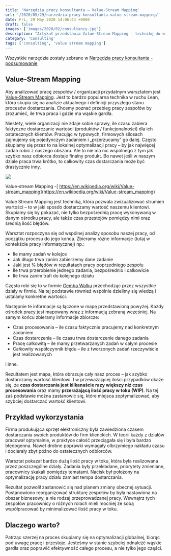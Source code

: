 ```yaml
---
title: 'Narzędzia pracy konsultanta – Value-Stream Mapping'
url: '/2020/05/29/narzedzia-pracy-konsultanta-value-stream-mapping/'
date: Fri, 29 May 2020 14:06:44 +0000
draft: false
images: ['images/2020/02/consultancy.jpg']
description: "Artykuł przedstawia Value-Stream Mapping - technikę do wizualizowania w jaki sposób i jak długo dostarczamy wartość klientowi."
category: 'Consulting'
tags: ['consulting', 'value stream mapping']
---
```


Wszystkie narzędzia zostały zebrane w [Narzędzia pracy konsultanta - podsumowanie](/2020/02/04/narzedzia-pracy-konsultanta-podsumowanie)

## Value-Stream Mapping

Aby analizować pracę zespołów / organizacji przydatnym warsztatem jest [Value-Stream Mapping](https://en.wikipedia.org/wiki/Value-stream_mapping). Jest to bardzo popularna technika w ruchu Lean, która skupia się na analizie aktualnego i definicji przyszłego stanu procesów dostarczania. Chcemy poznać przebieg pracy zespołów by zrozumieć, ile trwa praca i gdzie ma wąskie gardła.

Niestety, wiele organizacji nie zdaje sobie sprawy, ile czasu zabiera faktyczne dostarczanie wartości (produktów / funkcjonalności) dla ich ostatecznych klientów. Pracując w typowych, firmowych silosach zajmujemy się pojedynczym zadaniem i „przerzucamy” go dalej. Często skupiamy się przez to na lokalnej optymalizacji pracy – by jak najwięcej zadań robić z naszego obszaru. Ale to nie ma nic wspólnego z tym jak szybko nasz odbiorca dostaje finalny produkt. Bo nawet jeśli w naszym dziale praca trwa krótko, to całkowity czas dostarczania może być drastycznie inny.

![Lean prioritization, Hygger review](data:image/gif;base64,R0lGODlhAQABAIAAAAAAAP///yH5BAEAAAAALAAAAAABAAEAAAIBRAA7)![](https://upload.wikimedia.org/wikipedia/commons/9/99/ValueStreamMapParts.png)

Value-stream Mapping -[ https://en.wikipedia.org/wiki/Value-stream_mapping](https://en.wikipedia.org/wiki/Value-stream_mapping)

Value Stream Mapping jest techniką, która pozwala zwizualizować strumień wartości – to w jaki sposób dostarczamy wartość naszemu klientowi. Skupiamy się by pokazać, nie tylko bezpośrednią pracę wykonywaną w danym ośrodku pracy, ale także czas przestojów pomiędzy nimi oraz średnią ilość błędów.

Warsztat rozpoczyna się od wspólnej analizy sposobu naszej pracy, od początku procesu do jego końca. Zbieramy różne informacje (tutaj w kontekście pracy informatycznej) np.:

 *   Ile mamy zadań w kolejce
 *   Jak długo trwa zanim zabierzemy dane zadanie
 *   Jaki jest % błędów w rezultatach pracy poprzedniego zespołu
 *   Ile trwa przerobienie jednego zadania, bezpośrednio i całkowicie
 *   Ile trwa zanim trafi do kolejnego działu

Często robi się to w formie [Gemba Walku](https://www.system-kanban.pl/definicja/gemba/) przechodząc przez wszystkie działy w firmie. Na tej podstawie również wspólnie dzielimy się wiedzą i ustalamy konkretne wartości.

Następnie te informacje są łączone w mapę przedstawioną powyżej. Każdy ośrodek pracy jest mapowany wraz z informacją zebraną wcześniej. Na samym końcu zbieramy informacje zbiorcze:

 *   Czas procesowania – ile czasu faktycznie pracujemy nad konkretnym zadaniem
 *   Czas dostarczenia – ile czasu trwa dostarczenie danego zadania
 *   Pracę całkowitą – ile mamy przetwarzanych zadań w całym procesie
 *   Całkowity współczynnik błędu – ile z tworzonych zadań rzeczywiście jest realizowanych

i inne.

Rezultatem jest mapa, która obrazuje cały nasz proces – jak szybko dostarczamy wartość klientowi. I w przeważającej ilości przypadków okaże się, że **czas dostarczania jest kilkanaście razy większy niż czas procesowania** oraz mamy **przerażającą ilość pracy w toku (WIP)**. Na tej zaś podstawie można zastanowić się, które miejsca zoptymalizować, aby szybciej dostarczać wartość klientowi.

## Przykład wykorzystania

Firma produkująca sprzęt elektroniczny była zawiedziona czasem dostarczania swoich produktów do firm klienckich. W teorii każdy z działów pracował optymalnie, w praktyce całość przeciągała się i była bardzo błędogenna. Nawet drobne poprawki wymagały olbrzymiego nakładu czasu i docierały zbyt późno do ostatecznych odbiorców.

Warsztat pokazał bardzo dużą ilość pracy w toku, która była realizowana przez poszczególne działy. Zadania były przekładane, priorytety zmieniane, pracownicy skakali pomiędzy tematami. Nacisk był położony na optymalizację pracy działu zamiast tempa dostarczania.

Rezultat pozwolił zastanowić się nad planem zmiany obecnej sytuacji. Postanowiono reorganizować strukturę zespołów by była nastawiona na obszar biznesowy, a nie rodzaj przeprowadzanej pracy. Wewnątrz tych zespołów pracownicy o różnych rolach mieli mocniej ze sobą współpracować by minimalizować ilość pracy w toku.

## Dlaczego warto?

Patrząc szerzej na proces skupiamy się na optymalizacji globalnej, biorąc pod uwagę pracę i przestoje. Jesteśmy w stanie szybciej odnaleźć wąskie gardła oraz poprawić efektywność całego procesu, a nie tylko jego części.